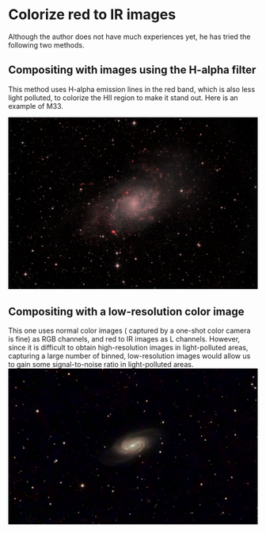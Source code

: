 # Colorize red to IR images

Although the author does not have much experiences yet, he has tried the following two methods.

## Compositing with images using the H-alpha filter

This method uses H-alpha emission lines in the red band, which is also less light polluted, to colorize the HII region to make it stand out.
Here is an example of M33.

![M33 color](pictures/color/M33_20201203.jpg)

## Compositing with a low-resolution color image

This one uses normal color images ( captured by a one-shot color camera is fine) as RGB channels, and red to IR images as L channels.
However, since it is difficult to obtain high-resolution images in light-polluted areas, capturing a large number of binned, low-resolution images would allow us to gain some signal-to-noise ratio in light-polluted areas.
![NGC2903 color](pictures/color/NGC2903_20210109_20210115.jpg)

